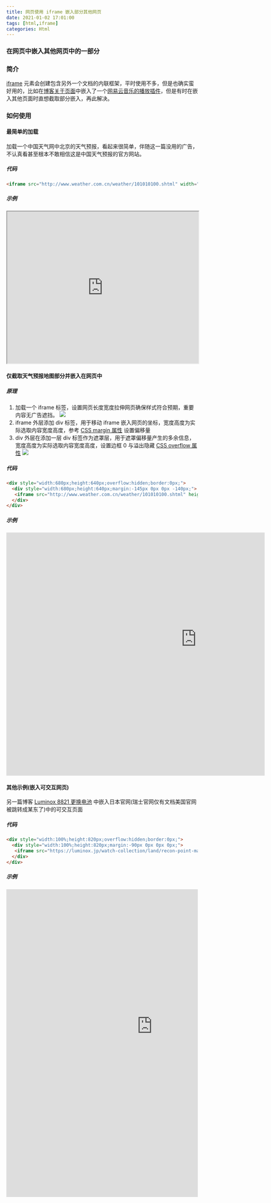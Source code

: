 ```yaml
---
title: 网页使用 iframe 嵌入部分其他网页
date: 2021-01-02 17:01:00
tags: [html,iframe]
categories: Html
---
```

### 在网页中嵌入其他网页中的一部分
<!-- more -->
### 简介
[iframe](https://www.w3school.com.cn/tags/tag_iframe.asp) 元素会创建包含另外一个文档的内联框架，平时使用不多，但是也确实蛮好用的，比如在[博客关于页面](https://sadness96.github.io/blog/about/)中嵌入了一个[网易云音乐的播放插件](https://music.163.com/#/outchain/2/28445602/)，但是有时在嵌入其他页面时直想截取部分嵌入，再此解决。

### 如何使用
#### 最简单的加载
加载一个中国天气网中北京的天气预报，看起来很简单，伴随这一篇没用的广告，不认真看甚至根本不敢相信这是中国天气预报的官方网站。

##### 代码
``` html
<iframe src="http://www.weather.com.cn/weather/101010100.shtml" width="100%" height="400px" sframeborder="0"></iframe>
```

##### 示例
<iframe src="http://www.weather.com.cn/weather/101010100.shtml" width="100%" height="400px" sframeborder="0"></iframe>

#### 仅截取天气预报地图部分并嵌入在网页中
##### 原理
1. 加载一个 iframe 标签，设置网页长度宽度拉伸网页确保样式符合预期，重要内容无广告遮挡。
    <img src="https://sadness96.github.io/images/blog/html-IframeEmbed/iframe1.jpg"/>
1. iframe 外层添加 div 标签，用于移动 iframe 嵌入网页的坐标，宽度高度为实际选取内容宽度高度，参考 [CSS margin 属性](https://www.w3school.com.cn/cssref/pr_margin.asp) 设置偏移量
1. div 外层在添加一层 div 标签作为遮罩层，用于遮罩偏移量产生的多余信息，宽度高度为实际选取内容宽度高度，设置边框 0 与溢出隐藏 [CSS overflow 属性](https://www.w3school.com.cn/css/pr_pos_overflow.asp)
    <img src="https://sadness96.github.io/images/blog/html-IframeEmbed/iframe2.jpg"/>

##### 代码
``` html
<div style="width:680px;height:640px;overflow:hidden;border:0px;"> 
  <div style="width:680px;height:640px;margin:-145px 0px 0px -140px;"> 
   <iframe src="http://www.weather.com.cn/weather/101010100.shtml" height="850" width="1280" frameborder="0"></iframe> 
  </div> 
</div>
```

##### 示例
<div style="width:680px;height:640px;overflow:hidden;border:0px;"> 
  <div style="width:680px;height:640px;margin:-145px 0px 0px -140px;"> 
   <iframe src="http://www.weather.com.cn/weather/101010100.shtml" height="850" width="1280" frameborder="0"></iframe> 
  </div> 
</div>

#### 其他示例(嵌入可交互网页)
另一篇博客 [Luminox 8821 更换电池](https://sadness96.github.io/blog/2021/01/02/repair-Luminox8821/) 中嵌入日本官网(瑞士官网仅有文档美国官网被跳转成某东了)中的可交互页面
##### 代码
``` html
<div style="width:100%;height:820px;overflow:hidden;border:0px;">
  <div style="width:100%;height:820px;margin:-90px 0px 0px 0px;">
   <iframe src="https://luminox.jp/watch-collection/land/recon-point-man-8820-series-ref8821-km/" scrolling="no" height="900" width="767" frameborder="0"></iframe>
  </div>
</div>
```

##### 示例
<div style="width:100%;height:820px;overflow:hidden;border:0px;">
  <div style="width:100%;height:820px;margin:-90px 0px 0px 0px;">
   <iframe src="https://luminox.jp/watch-collection/land/recon-point-man-8820-series-ref8821-km/" scrolling="no" height="900" width="767" frameborder="0"></iframe>
  </div>
</div>